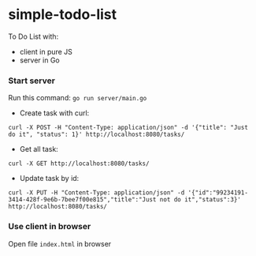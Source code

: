 # simple-todo-list

To Do List with:
- client in pure JS
- server in Go

### Start server
Run this command: `go run server/main.go`

- Create task with curl:
```
curl -X POST -H "Content-Type: application/json" -d '{"title": "Just do it", "status": 1}' http://localhost:8080/tasks/
```
- Get all task:
```
curl -X GET http://localhost:8080/tasks/
```
- Update task by id:
```
curl -X PUT -H "Content-Type: application/json" -d '{"id":"99234191-3414-428f-9e6b-7bee7f00e815","title":"Just not do it","status":3}' http://localhost:8080/tasks/
```

### Use client in browser
Open file `index.html` in browser
